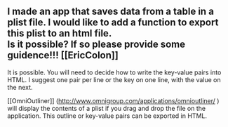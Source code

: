 I made an app that saves data from a table in a plist file.  I would like to add a function to export this plist to an html file.  
Is it possible?  If so please provide some guidence!!!     [[EricColon]]
----

It is possible.  You will need to decide how to write the key-value pairs into HTML.  I suggest one pair per line or
the key on one line, with the value on the next.

[[OmniOutliner]] (http://www.omnigroup.com/applications/omnioutliner/ ) will display the contents of a plist if you drag and drop the file on the application.  This
outline or key-value pairs can be exported in HTML.